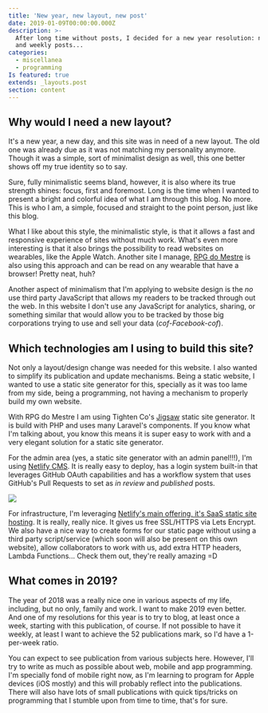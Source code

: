 ```yaml
---
title: 'New year, new layout, new post'
date: 2019-01-09T00:00:00.000Z
description: >-
  After long time without posts, I decided for a new year resolution: new layout
  and weekly posts...
categories:
  - miscellanea
  - programming
Is featured: true
extends: _layouts.post
section: content
---
```

## Why would I need a new layout?

It's a new year, a new day, and this site was in need of a new layout. The old one was already due as it was not matching my personality anymore. Though it was a simple, sort of minimalist design as well, this one better shows off my true identity so to say.

Sure, fully minimalistic seems bland, however, it is also where its true strength shines: focus, first and foremost. Long is the time when I wanted to present a bright and colorful idea of what I am  through this blog. No more. This is who I am, a simple, focused and straight to the point person, just like this blog.

What I like about this style, the minimalistic style, is that it allows a fast and responsive experience of sites without much work. What's even more interesting is that it also brings the possibility to read websites on wearables, like the Apple Watch. Another site I manage, [RPG do Mestre](https://www.rpgdomestre.com) is also using this approach and can be read on any wearable that have a browser! Pretty neat, huh?

Another aspect of minimalism that I'm applying to website design is the _no_ use third party JavaScript that allows my readers to be tracked through out the web. In this website I don't use any JavaScript for analytics, sharing, or something similar that would allow you to be tracked by those big corporations trying to use and sell your data (_cof-Facebook-cof_).

## Which technologies am I using to build this site?

Not only a layout/design change was needed for this website. I also wanted to simplify its publication and update mechanisms. Being a static website, I wanted to use a static site generator for this, specially as it was too lame from my side, being a programming, not having a mechanism to properly build my own website.

With RPG do Mestre I am using Tighten Co's [Jigsaw](https://jigsaw.tighten.co/) static site generator. It is build with PHP and uses many Laravel's components. If you know what I'm talking about, you know this means it is super easy to work with and a very elegant solution for a static site generator.

For the admin area (yes, a static site generator with an admin panel!!!), I'm using [Netlify CMS](http://netlifycms.org). It is really easy to deploy, has a login system built-in that leverages GitHub OAuth capabilities and has a workflow system that uses GitHub's Pull Requests to set as _in review_ and _published_ posts.

![](/assets/images/uploads/captura-de-tela-erickpatrick.net.png)

For infrastructure, I'm leveraging [Netlify's main offering, it's SaaS static site hosting](https://www.netlify.com/). It is really, really nice. It gives us free SSL/HTTPS via Lets Encrypt. We also have a nice way to create forms for our static page without using a third party script/service (which soon will also be present on this own website), allow collaborators to work with us, add extra HTTP headers, Lambda Functions... Check them out, they're really amazing =D

## What comes in 2019?

The year of 2018 was a really nice one in various aspects of my life, including, but no only, family and work. I want to make 2019 even better. And one of my resolutions for this year is to try to blog, at least once a week, starting with this publication, of course. If not possible to have it weekly, at least I want to achieve the 52 publications mark, so I'd have a 1-per-week ratio.

You can expect to see publication from various subjects here. However, I'll try to write as much as possible about web, mobile and app programming. I'm specially fond of mobile right now, as I'm learning to program for Apple devices (iOS mostly) and this will probably reflect into the publications. There will also have lots of small publications with quick tips/tricks on programming that I stumble upon from time to time, that's for sure.

##
